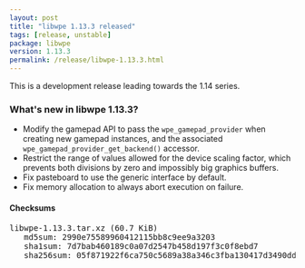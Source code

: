 ```yaml
---
layout: post
title: "libwpe 1.13.3 released"
tags: [release, unstable]
package: libwpe
version: 1.13.3
permalink: /release/libwpe-1.13.3.html
---
```


This is a development release leading towards the 1.14 series.

### What's new in libwpe 1.13.3?

- Modify the gamepad API to pass the `wpe_gamepad_provider` when creating
  new gamepad instances, and the associated `wpe_gamepad_provider_get_backend()`
  accessor.
- Restrict the range of values allowed for the device scaling factor, which
  prevents both divisions by zero and impossibly big graphics buffers.
- Fix pasteboard to use the generic interface by default.
- Fix memory allocation to always abort execution on failure.

#### Checksums

<pre>
libwpe-1.13.3.tar.xz (60.7 KiB)
   md5sum: 2990e75589960412115bb8c9ee9a3203
   sha1sum: 7d7bab460189c0a07d2547b458d197f3c0f8ebd7
   sha256sum: 05f871922f6ca750c5689a38a346c3fba130417d3490dd52362b4fe22f334e96
</pre>

